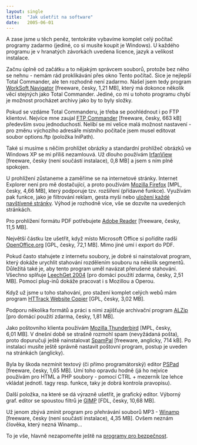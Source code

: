 ```yaml
---
layout: single
title:  "Jak ušetřit na software"
date:   2005-06-01
---
```

A zase jsme u těch peněz, tentokráte vybavíme komplet celý počítač programy
zadarmo (jediné, co si musíte koupit je Windows). U každého programu je v hranatých
závorkách uvedena licence, jazyk a velikost instalace.

Začnu úplně od začátku a to nějakým správcem souborů, protože bez něho se nehnu - nemám rád
proklikávání přes okno Tento počítač. Sice je nejlepší Total Commander,
ale ten rozhodně není zadarmo. Našel jsem tedy program <a href="http://www.sura.ru/uddm">WorkSoft Navigator</a>
[freeware, česky, 1,21 MB], který má dokonce několik věcí stejných jako Total
Commander. Jediné, co mi u tohoto programu chybí je možnost procházet archivy
jako by to byly složky.

Pokud se vzdáme Total Commanderu, je třeba se poohlédnout i po FTP klientovi.
Nejvíce mne zaujal <a href="http://www.internet-soft.com">FTP Commander</a>
[freeware, česky, 663 kB] především svou jednoduchostí. Nelíbí se mi velice malá
možnost nastavení - pro změnu výchozího adresáře místního počítače jsem musel
editovat soubor options.ftp (položka IniPath).

Také si musíme s něčím prohlížet obrázky a standardní prohlížeč obrázků ve
Windows XP se mi příliš nezamlouvá. Už dlouho používám <a href="http://www.irfanview.com">IrfanView</a>
[freeware, česky (není součástí instalace), 0,8 MB] a jsem s ním plně spokojen.

U prohlížení zůstaneme a zaměříme se na internetové stránky. Internet Explorer
není pro mě dostačující, a proto používám <a href="http://firefox.czilla.cz">Mozilla Firefox</a>
[MPL, česky, 4,66 MB], který podporuje tzv. rozšíření (přídavné funkce). Využívám
pak funkce, jako je filtrování reklam, gesta myší nebo <a href="modemisti_uz_firefox_nepusti.php">uložení každé navštívené stránky</a>.
Výhod je rozhodně více, vše se dozvíte na uvedených stránkách.

Pro prohlížení formátu PDF potřebujete <a href="http://www.adobece.com/products/acrobat">Adobe Reader</a>
[freeware, česky, 11,5 MB].

Největší částku lze ušetřit, když místo Microsoft Office si pořídíte radši
<a href="http://oo.o.cz">OpenOffice.org</a> [GPL, česky, 72,1 MB]. Mimo jiné
umí i export do PDF.

Pokud často stahujete z internetu soubory, je dobré si nainstalovat program, který
dokáže urychlit stahování rozdělením souboru na několik segmentů. Důležitá také je,
aby tento program uměl navázat přerušené stahování. Všechno splňuje <a href="http://www.leechget.net/">LeechGet 2004</a>
[pro domácí použití zdarma, česky, 2,51 MB]. Pomocí plug-inů dokáže pracovat i s
Mozillou a Operou.

Když už jsme u toho stahování, pro stažení komplet celých webů mám program
<a href="http://www.httrack.com">HTTrack Website Copier</a> [GPL, česky, 3,02 MB].

Podporu několika formátů a práci s nimi zajišťuje archivační program <a href="http://www.alzip.com/">ALZip</a>
[pro domácí použití zdarma, česky, 1,81 MB].

Jako poštovního klienta používám <a href="http://www.czilla.cz">Mozilla Thunderbird</a>
[MPL, česky, 6,01 MB]. V dnešní době se strašně rozmohl spam (nevyžádaná pošta), proto
dopuručuji ještě nainstalovat <a href="http://www.spampal.org">SpamPal</a> [freeware, anglicky, 714 kB].
Po instalaci musíte ještě správně nastavit poštovní program, postup je uveden na stránkách (anglicky).

Byla by škoda nezmínit textový (či přímo programátorský) editor <a href="http://www.pspad.com/">PSPad</a>
[freeware, česky, 1,65 MB]. Umí toho opravdu hodně (já ho nejvíce používám pro HTML a PHP
soubory - pomocí CTRL + mezerník lze lehce vkládat jednotl. tagy resp. funkce, taky je
dobrá kontrola pravopisu).

Další položka, na které se dá výrazně ušetřit, je grafický editor. Výborný graf. editor
se spoustou filtrů je <a href="http://www.gimp.cz">GIMP</a> [FDL, česky, 10,68 MB].

Už jenom zbývá zmínit program pro přehrávání souborů MP3 - <a href="http://www.winamp.com">Winamp</a>
[freeware, česky (není součástí instalace), 4,35 MB]. Ovšem neznám člověka, který nezná Winamp...

To je vše, hlavně nezapomeňte ještě na <a href="jak_zdarma_zabezpecit_pc.php">programy pro bezpečnost</a>.
